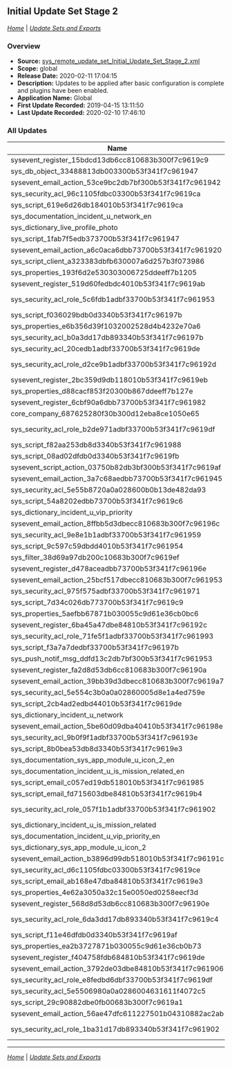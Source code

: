 ## Initial Update Set Stage 2

*[Home](./index.html)* | *[Update Sets and Exports](./UpdateSetsAndExports.html)*

### Overview

- **Source:** [sys_remote_update_set_Initial_Update_Set_Stage_2.xml](./xml/sys_remote_update_set_Initial_Update_Set_Stage_2.xml)
- **Scope:** global
- **Release Date:** 2020-02-11 17:04:15
- **Description:** Updates to be applied after basic configuration is complete and plugins have been enabled.
- **Application Name:** Global
- **First Update Recorded:** 2019-04-15 13:11:50
- **Last Update Recorded:** 2020-02-10 17:46:10

### All Updates

| Name | **Type** / Table | Target | Comments |
|------|------------------|--------|----------|
| sysevent_register_15bdcd13db6cc810683b300f7c9619c9 | **Event Registration** / sc_req_item | army.sc_req_item.in_stock | |
| sys_db_object_33488813db003300b53f341f7c961947 | **Table** / sys_user | User | |
| sysevent_email_action_53ce9bc2db7bf300b53f341f7c961942 | **Notification** / sys_user | | |
| sys_security_acl_96c1105fdbc03300b53f341f7c9619ca | **Access Control** / sys_user.department | sys_user.department | |
| sys_script_619e6d26db184010b53f341f7c9619ca | **Business Rule** / sc_req_item | ARMY sc_req_item creating | |
| sys_documentation_incident_u_network_en | **Field Label** / incident | Incident.Network | |
| sys_dictionary_live_profile_photo | **Dictionary** / live_profile | Live Profile.Photo | |
| sys_script_1fab7f5edb373700b53f341f7c961947 | **Business Rule** / sys_user | User Building Changed | |
| sysevent_email_action_a6c0aca6dbb73700b53f341f7c961920 | **Notification** / sc_request | Requested For Profile Incomplete | |
| sys_script_client_a323383dbfb630007a6d257b3f073986 | **Client Script** / sc_task | Hide request item if request is not empt | |
| sys_properties_193f6d2e530303006725ddeeff7b1205 | **System Property** | com.snc.iam.incident_alert_task.closure | |
| sysevent_register_519d60fedbdc4010b53f341f7c9619ab | **Event Registration** / sc_req_item | army.generic.request.route | |
| sys_security_acl_role_5c6fdb1adbf33700b53f341f7c961953 | **Access Roles** / 975f575adbf33700b53f341f7c961971 | .user_admin | |
| sys_script_f036029bdb0d3340b53f341f7c96197b | **Business Rule** / sys_user | Sync User Profile Photo | |
| sys_properties_e6b356d39f1032002528d4b4232e70a6 | **System Property** | glide.sc.log.variable_actions | |
| sys_security_acl_b0a3dd17db893340b53f341f7c96197b | **Access Control** / incident.u_vip_priority | incident.u_vip_priority | |
| sys_security_acl_20cedb1adbf33700b53f341f7c9619de | **Access Control** / cmn_building | cmn_building | |
| sys_security_acl_role_d2ce9b1adbf33700b53f341f7c96192d | **Access Roles** / 20cedb1adbf33700b53f341f7c9619de | .user_admin | |
| sysevent_register_2bc359d9db118010b53f341f7c9619eb | **Event Registration** / sys_user_group | army.sys_user_group.task_unassigned | |
| sys_properties_d88cacf853f20300b867ddeeff7b127e | **System Property** | com.snc.incident.autoclose.basedon.resolved_at | |
| sysevent_register_6cbf90a6dbb73700b53f341f7c961982 | **Event Registration** / sc_request | army.sc_requested_for.profile_incomplete | |
| core_company_687625280f30b300d12eba8ce1050e65 | **Company** | HQ | |
| sys_security_acl_role_b2de971adbf33700b53f341f7c9619df | **Access Roles** / 20cedb1adbf33700b53f341f7c9619de | .admin | |
| sys_script_f82aa253db8d3340b53f341f7c961988 | **Business Rule** / sys_user | User VIP Changed | |
| sys_script_08ad02dfdb0d3340b53f341f7c9619fb | **Business Rule** / live_profile | Sync User Photo | |
| sysevent_script_action_03750b82db3bf300b53f341f7c9619af | **Script Action** / session.established | validateUserProfileCompliance | |
| sysevent_email_action_3a7c68aedbb73700b53f341f7c961945 | **Notification** / incident | Incident Caller Profile Incomplete | |
| sys_security_acl_5e55b8720a0a028600b0b13de482da93 | **Access Control** / sys_user.title | sys_user.title | |
| sys_script_54a8202edbb73700b53f341f7c9619c6 | **Business Rule** / incident | Incident caller profile validation | |
| sys_dictionary_incident_u_vip_priority | **Dictionary** / incident | Incident.VIP Priority | |
| sysevent_email_action_8ffbb5d3dbecc810683b300f7c96196c | **Notification** / sc_req_item | Notify Request Item In Stock | |
| sys_security_acl_9e8e1b1adbf33700b53f341f7c961959 | **Access Control** / cmn_building | cmn_building | |
| sys_script_9c597c59dbdd4010b53f341f7c961954 | **Business Rule** / task | Unassigned Task Work Warning | |
| sys_filter_38d69a97db200c10683b300f7c9619ef | **Filter** / sys_script_email | Name starts with army. | |
| sysevent_register_d478aceadbb73700b53f341f7c96196e | **Event Registration** / incident | army.incident_caller.profile_incomplete | |
| sysevent_email_action_25bcf517dbecc810683b300f7c961953 | **Notification** / sc_req_item | Notify Request Item Received | |
| sys_security_acl_975f575adbf33700b53f341f7c961971 | **Access Control** / cmn_building | cmn_building | |
| sys_script_7d34c026db773700b53f341f7c9619c9 | **Business Rule** / sc_request | Catalog requestor profile validation | |
| sys_properties_5aefbb67871b030055c9d61e36cb0bc6 | **System Property** | com.snc.incident.incident_alert.closure | |
| sysevent_register_6ba45a47dbe84810b53f341f7c96192c | **Event Registration** / sc_req_item | army.sc_req_item.no.fulfillment_group | |
| sys_security_acl_role_71fe5f1adbf33700b53f341f7c961993 | **Access Roles** / cmn_building | cmn_building.admin | |
| sys_script_f3a7a7dedbf33700b53f341f7c96197b | **Business Rule** / cmn_department | Ensure Department Business Unit | |
| sys_push_notif_msg_ddfd13c2db7bf300b53f341f7c961953 | **Push Notification Message** | NotifyProfileIncomplete | |
| sysevent_register_fa2d8d53db6cc810683b300f7c96190a | **Event Registration** / sc_req_item | army.sc_req_item.received | |
| sysevent_email_action_39bb39d3dbecc810683b300f7c9619a7 | **Notification** / sc_req_item | Notify Request Item Backordered | |
| sys_security_acl_5e554c3b0a0a02860005d8e1a4ed759e | **Access Control** / sys_user.mobile_phone | sys_user.mobile_phone | |
| sys_script_2cb4ad2edbd44010b53f341f7c9619de | **Business Rule** / sc_task | ARMY sc_task creating | |
| sys_dictionary_incident_u_network | **Dictionary** / incident | Incident.Network | |
| sysevent_email_action_5be60d09dba40410b53f341f7c96198e | **Notification** / sc_req_item | Service Request Item Routing | |
| sys_security_acl_9b0f9f1adbf33700b53f341f7c96193e | **Access Control** / cmn_building | cmn_building | |
| sys_script_8b0bea53db8d3340b53f341f7c9619e3 | **Business Rule** / sys_user | Initialize User VIP | |
| sys_documentation_sys_app_module_u_icon_2_en | **Field Label** / sys_app_module | Module.New Icon | |
| sys_documentation_incident_u_is_mission_related_en | **Field Label** / incident | Incident.Is Mission Related | |
| sys_script_email_c057ed19db518010b53f341f7c961985 | **Email Script** | army_task_group_notify_nouserassigned | |
| sys_script_email_fd715603dbe84810b53f341f7c9619b4 | **Email Script** | army.sc_req_item.fulfill_order | |
| sys_security_acl_role_057f1b1adbf33700b53f341f7c961902 | **Access Roles** / 975f575adbf33700b53f341f7c961971 | .admin | |
| sys_dictionary_incident_u_is_mission_related | **Dictionary** / incident | Incident.Is Mission Related | |
| sys_documentation_incident_u_vip_priority_en | **Field Label** / incident | Incident.VIP Priority | |
| sys_dictionary_sys_app_module_u_icon_2 | **Dictionary** / sys_app_module | Module.New Icon | |
| sysevent_email_action_b3896d99db518010b53f341f7c96191c | **Notification** / sys_user_group | Notify Group Task Not Assigned To User | |
| sys_security_acl_d6c1105fdbc03300b53f341f7c9619ce | **Access Control** / sys_user.manager | sys_user.manager | |
| sys_script_email_ab168e47dba84810b53f341f7c9619e3 | **Email Script** | army.generic.request.route | |
| sys_properties_4e62a3050a32c15e0050ed0258eecf3d | **System Property** | glide.email.test.user | |
| sysevent_register_568d8d53db6cc810683b300f7c96190e | **Event Registration** / sc_req_item | army.sc_req_item.backordered | |
| sys_security_acl_role_6da3dd17db893340b53f341f7c9619c4 | **Access Roles** / b0a3dd17db893340b53f341f7c96197b | .task_editor | |
| sys_script_f11e46dfdb0d3340b53f341f7c9619af | **Business Rule** / live_profile | Initialize User or Profile Photo | |
| sys_properties_ea2b3727871b030055c9d61e36cb0b73 | **System Property** | com.snc.incident.incident_task.closure | |
| sysevent_register_f404758fdb684810b53f341f7c9619de | **Event Registration** / sc_req_item | army.sc_req_item.fulfill_order | |
| sysevent_email_action_3792de03dbe84810b53f341f7c961906 | **Notification** / sc_req_item | Service Request Item Fulfill Order | |
| sys_security_acl_role_e8fedbd6dbf33700b53f341f7c9619df | **Access Roles** / cmn_building | cmn_building.user_admin | |
| sys_security_acl_5e5506980a0a0286004631611f4072c5 | **Access Control** / sys_user.phone | sys_user.phone | |
| sys_script_29c90882dbe0fb00683b300f7c9619a1 | **Business Rule** / sc_request | Request Submitted | |
| sysevent_email_action_56ae47dfc611227501b04310882ac2ab | **Notification** / incident | Incident assigned to my group | |
| sys_security_acl_role_1ba31d17db893340b53f341f7c961902 | **Access Roles** / b0a3dd17db893340b53f341f7c96197b | .itil | |

_____

*[Home](./index.html)* | *[Update Sets and Exports](./UpdateSetsAndExports.html)*
